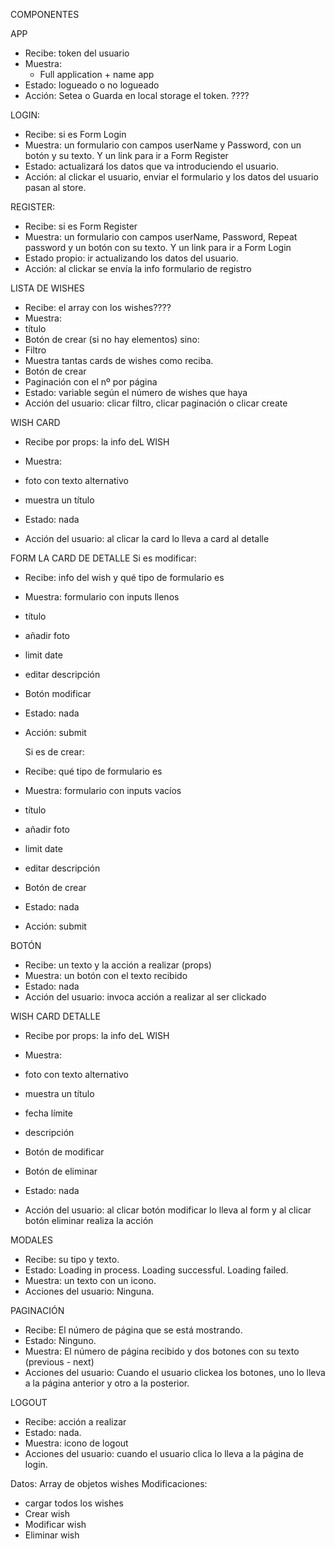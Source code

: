 COMPONENTES

APP

- Recibe: token del usuario
- Muestra:
  - Full application + name app
- Estado: logueado o no logueado
- Acción: Setea o Guarda en local storage el token. ????

LOGIN:

- Recibe: si es Form Login
- Muestra: un formulario con campos userName y Password, con un botón y su texto. Y
  un link para ir a Form Register
- Estado: actualizará los datos que va introduciendo el usuario.
- Acción: al clickar el usuario, enviar el formulario y los datos del usuario pasan al store.

REGISTER:

- Recibe: si es Form Register
- Muestra: un formulario con campos userName, Password, Repeat password y un botón con su texto. Y un link para ir a Form Login
- Estado propio: ir actualizando los datos del usuario.
- Acción: al clickar se envía la info formulario de registro

LISTA DE WISHES

- Recibe: el array con los wishes????
- Muestra:
- título
- Botón de crear (si no hay elementos) sino:
- Filtro
- Muestra tantas cards de wishes como reciba.
- Botón de crear
- Paginación con el nº por página
- Estado: variable según el número de wishes que haya
- Acción del usuario: clicar filtro, clicar paginación o clicar create

WISH CARD

- Recibe por props: la info deL WISH
- Muestra:
- foto con texto alternativo
- muestra un título

- Estado: nada
- Acción del usuario: al clicar la card lo lleva a card al detalle

FORM LA CARD DE DETALLE
Si es modificar:

- Recibe: info del wish y qué tipo de formulario es
- Muestra: formulario con inputs llenos
- título
- añadir foto
- limit date
- editar descripción
- Botón modificar
- Estado: nada
- Acción: submit

  Si es de crear:

- Recibe: qué tipo de formulario es
- Muestra: formulario con inputs vacíos
- título
- añadir foto
- limit date
- editar descripción
- Botón de crear
- Estado: nada
- Acción: submit

BOTÓN

- Recibe: un texto y la acción a realizar (props)
- Muestra: un botón con el texto recibido
- Estado: nada
- Acción del usuario: invoca acción a realizar al ser clickado

WISH CARD DETALLE

- Recibe por props: la info deL WISH
- Muestra:
- foto con texto alternativo
- muestra un título
- fecha límite
- descripción
- Botón de modificar
- Botón de eliminar

- Estado: nada
- Acción del usuario: al clicar botón modificar lo lleva al form y al clicar botón eliminar realiza la acción

MODALES

- Recibe: su tipo y texto.
- Estado:
  Loading in process.
  Loading successful.
  Loading failed.
- Muestra: un texto con un icono.
- Acciones del usuario: Ninguna.

PAGINACIÓN

- Recibe: El número de página que se está mostrando.
- Estado: Ninguno.
- Muestra: El número de página recibido y dos botones con su texto (previous - next)
- Acciones del usuario: Cuando el usuario clickea los botones, uno lo lleva a la página anterior y otro a la posterior.

LOGOUT

- Recibe: acción a realizar
- Estado: nada.
- Muestra: icono de logout
- Acciones del usuario: cuando el usuario clica lo lleva a la página de login.

Datos: Array de objetos wishes
Modificaciones:

- cargar todos los wishes
- Crear wish
- Modificar wish
- Eliminar wish
